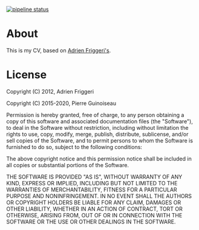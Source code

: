 [![pipeline status](https://gitlab.com/peikk0/cv/badges/master/pipeline.svg)](https://gitlab.com/peikk0/cv/-/commits/master)

# About

This is my CV, based on [Adrien Friggeri's](https://github.com/afriggeri/CV).

# License

Copyright (C) 2012, Adrien Friggeri

Copyright (C) 2015-2020, Pierre Guinoiseau

Permission is hereby granted, free of charge, to any person obtaining a copy of this software and associated documentation files (the "Software"), to deal in the Software without restriction, including without limitation the rights to use, copy, modify, merge, publish, distribute, sublicense, and/or sell copies of the Software, and to permit persons to whom the Software is furnished to do so, subject to the following conditions:

The above copyright notice and this permission notice shall be included in all copies or substantial portions of the Software.

THE SOFTWARE IS PROVIDED "AS IS", WITHOUT WARRANTY OF ANY KIND, EXPRESS OR IMPLIED, INCLUDING BUT NOT LIMITED TO THE WARRANTIES OF MERCHANTABILITY, FITNESS FOR A PARTICULAR PURPOSE AND NONINFRINGEMENT. IN NO EVENT SHALL THE AUTHORS OR COPYRIGHT HOLDERS BE LIABLE FOR ANY CLAIM, DAMAGES OR OTHER LIABILITY, WHETHER IN AN ACTION OF CONTRACT, TORT OR OTHERWISE, ARISING FROM, OUT OF OR IN CONNECTION WITH THE SOFTWARE OR THE USE OR OTHER DEALINGS IN THE SOFTWARE.
